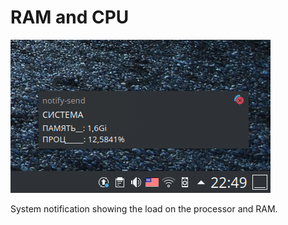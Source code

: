 # RAM and CPU

![](./screenshot.gif)

System notification showing the load on the processor and RAM.
